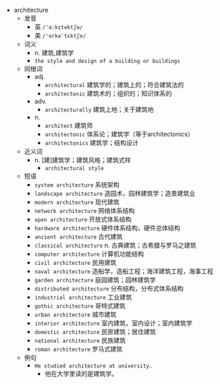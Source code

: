 - architecture
  - 发音
    - 英 `/'ɑːkɪtektʃə/`
    - 美 `/'ɑrkə'tɛktʃɚ/`
  - 词义
    - n. 建筑,建筑学
    - `the style and design of a building or buildings`
  - 同根词
    - adj.
      - `architectural` 建筑学的；建筑上的；符合建筑法的
      - `architectonic` 建筑术的；组织的；知识体系的
    - adv.
      - `architecturally` 建筑上地；关于建筑地
    - n.
      - `architect` 建筑师
      - `architectonic` 体系论；建筑学（等于architectonics）
      - `architectonics` 建筑学；结构设计
  - 近义词
    - n. [建]建筑学；建筑风格；建筑式样
      - `architectural style`
  - 短语
    - `system architecture` 系统架构 
    - `landscape architecture` 造园术，园林建筑学；造景建筑业 
    - `modern architecture` 现代建筑 
    - `network architecture` 网络体系结构 
    - `open architecture` 开放式体系结构 
    - `hardware architecture` 硬件体系结构，硬件总体结构 
    - `ancient architecture` 古代建筑 
    - `classical architecture` n. 古典建筑；古希腊与罗马之建筑 
    - `computer architecture` 计算机功能结构 
    - `civil architecture` 民用建筑 
    - `naval architecture` 造船学，造船工程；海洋建筑工程，海事工程 
    - `garden architecture` 庭园建筑；园林建筑学 
    - `distributed architecture` 分布结构，分布式体系结构 
    - `industrial architecture` 工业建筑 
    - `gothic architecture` 哥特式建筑 
    - `urban architecture` 城市建筑 
    - `interior architecture` 室内建筑，室内设计；室内建筑学 
    - `domestic architecture` 民房建筑；居住建筑 
    - `national architecture` 民族建筑 
    - `roman architecture` 罗马式建筑 
  - 例句
    - `He studied architecture at university.`
      - 他在大学里读的是建筑学。

